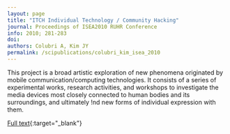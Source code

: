 ```yaml
---
layout: page
title: "ITCH Individual Technology / Community Hacking"
journal: Proceedings of ISEA2010 RUHR Conference
info: 2010; 281-283
doi: 
authors: Colubri A, Kim JY
permalink: /scipublications/colubri_kim_isea_2010
---
```


This project is a broad artistic exploration of new phenomena originated by mobile communication/computing technologies. It consists of a series of experimental works, research activities, and workshops to investigate the media devices most closely connected to human bodies and its surroundings, and ultimately !nd new forms of individual expression with them.

[Full text](http://portfolio.andrescolubri.net/articles/isea2010_proceedings_itch_kim_colubri.pdf){:target="_blank"}
